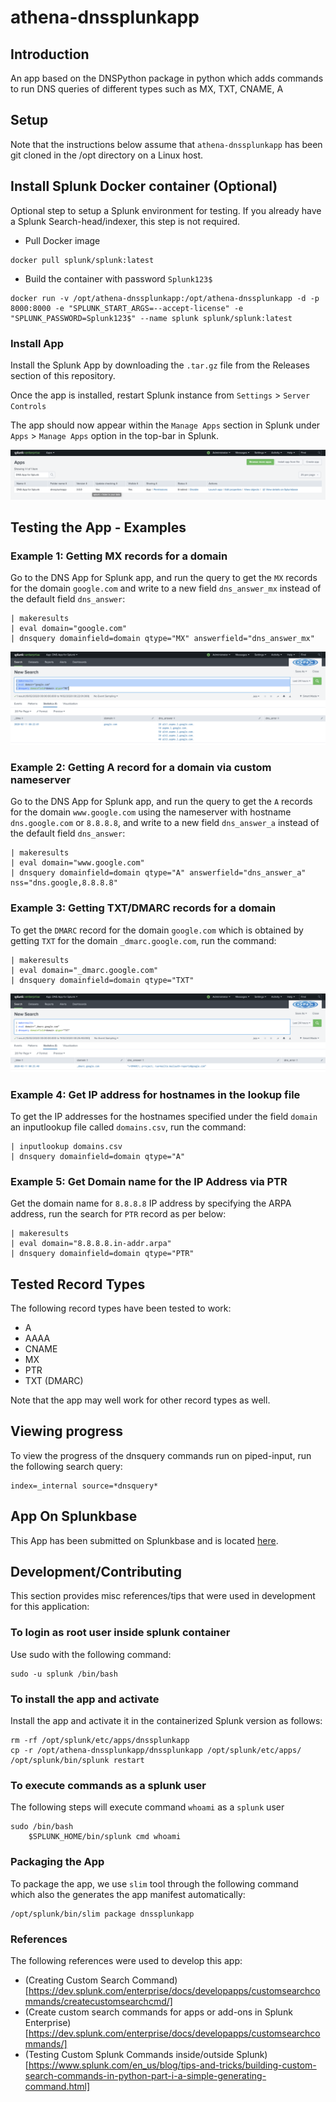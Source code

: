 # athena-dnssplunkapp

## Introduction
An app based on the DNSPython package in python which adds commands to run DNS queries of different types such as MX, TXT, CNAME, A

## Setup
Note that the instructions below assume that `athena-dnssplunkapp` has been git cloned in the /opt directory on a Linux host.

## Install Splunk Docker container (Optional)
Optional step to setup a Splunk environment for testing. If you already have a Splunk Search-head/indexer, this step is not required.

* Pull Docker image

```
docker pull splunk/splunk:latest
```

* Build the container with password `Splunk123$`

```
docker run -v /opt/athena-dnssplunkapp:/opt/athena-dnssplunkapp -d -p 8000:8000 -e "SPLUNK_START_ARGS=--accept-license" -e "SPLUNK_PASSWORD=Splunk123$" --name splunk splunk/splunk:latest
```

### Install App
Install the Splunk App by downloading the `.tar.gz` file from the Releases section of this repository.

Once the app is installed, restart Splunk instance from `Settings` > `Server Controls`

The app should now appear within the `Manage Apps` section in Splunk under `Apps` > `Manage Apps` option in the top-bar in Splunk.

![alt text](dnssplunkapp-installed.png)

## Testing the App - Examples

### Example 1: Getting MX records for a domain
Go to the DNS App for Splunk app, and run the query to get the `MX` records for the domain `google.com` and write to a new field `dns_answer_mx` instead of the default field `dns_answer`:
```
| makeresults
| eval domain="google.com"
| dnsquery domainfield=domain qtype="MX" answerfield="dns_answer_mx"
```

![alt text](dnsquery-mx-eg.png)

### Example 2: Getting A record for a domain via custom nameserver
Go to the DNS App for Splunk app, and run the query to get the `A` records for the domain `www.google.com` using the nameserver with hostname `dns.google.com` or `8.8.8.8`, and write to a new field `dns_answer_a` instead of the default field `dns_answer`:
```
| makeresults
| eval domain="www.google.com"
| dnsquery domainfield=domain qtype="A" answerfield="dns_answer_a" nss="dns.google,8.8.8.8"
```

### Example 3: Getting TXT/DMARC records for a domain
To get the `DMARC` record for the domain `google.com` which is obtained by getting `TXT` for the domain `_dmarc.google.com`, run the command:

```
| makeresults
| eval domain="_dmarc.google.com"
| dnsquery domainfield=domain qtype="TXT"
```

![alt text](dnsquery-dmarc-txt-eg.png)

### Example 4: Get IP address for hostnames in the lookup file

To get the IP addresses for the hostnames specified under the field `domain` an inputlookup file called `domains.csv`, run the command:
```
| inputlookup domains.csv
| dnsquery domainfield=domain qtype="A"
```

### Example 5: Get Domain name for the IP Address via PTR
Get the domain name for `8.8.8.8` IP address by specifying the ARPA address, run the search for `PTR` record as per below:
```
| makeresults
| eval domain="8.8.8.8.in-addr.arpa"
| dnsquery domainfield=domain qtype="PTR"
```

## Tested Record Types
The following record types have been tested to work:
* A
* AAAA
* CNAME
* MX
* PTR
* TXT (DMARC)

Note that the app may well work for other record types as well. 

## Viewing progress
To view the progress of the dnsquery commands run on piped-input, run the following search query:
```
index=_internal source=*dnsquery*
```

## App On Splunkbase
This App has been submitted on Splunkbase and is located [here](https://splunkbase.splunk.com/app/4879/).

## Development/Contributing 
This section provides misc references/tips that were used in development for this application:

### To login as root user inside splunk container
Use sudo with the following command:
```
sudo -u splunk /bin/bash 
```

### To install the app and activate
Install the app and activate it in the containerized Splunk version as follows: 
```
rm -rf /opt/splunk/etc/apps/dnssplunkapp
cp -r /opt/athena-dnssplunkapp/dnssplunkapp /opt/splunk/etc/apps/
/opt/splunk/bin/splunk restart
```

### To execute commands as a splunk user
The following steps will execute command `whoami` as a `splunk` user
```
sudo /bin/bash
    $SPLUNK_HOME/bin/splunk cmd whoami
```

### Packaging the App 
To package the app, we use `slim` tool through the following command which also the generates the app manifest automatically:
```
/opt/splunk/bin/slim package dnssplunkapp
```

### References
The following references were used to develop this app:
* (Creating Custom Search Command)[https://dev.splunk.com/enterprise/docs/developapps/customsearchcommands/createcustomsearchcmd/]
* (Create custom search commands for apps or add-ons in Splunk Enterprise)[https://dev.splunk.com/enterprise/docs/developapps/customsearchcommands/]
* (Testing Custom Splunk Commands inside/outside Splunk)[https://www.splunk.com/en_us/blog/tips-and-tricks/building-custom-search-commands-in-python-part-i-a-simple-generating-command.html]

